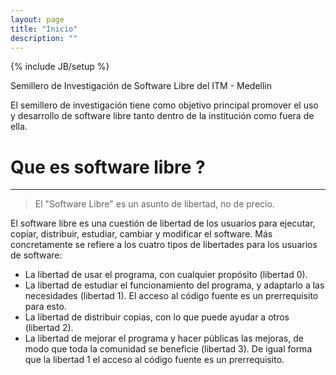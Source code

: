 ```yaml
---
layout: page
title: "Inicio"
description: ""
---
```

{% include JB/setup %}

Semillero de Investigaci&oacute;n de Software Libre del ITM - Medellin

El semillero de investigaci&oacute;n tiene como objetivo principal promover el uso y desarrollo de software libre tanto dentro de la instituci&oacute;n como fuera de ella.

# Que es software libre ?
---
<blockquote>El "Software Libre" es un asunto de libertad, no de precio.</blockquote>

El software libre es una cuesti&oacute;n de libertad de los usuarios para ejecutar, copiar, distribuir, estudiar, cambiar y modificar el software. M&aacute;s concretamente se refiere a los cuatro tipos de libertades para los usuarios de software:

* La libertad de usar el programa, con cualquier prop&oacute;sito (libertad 0).
* La libertad de estudiar el funcionamiento del programa, y adaptarlo a las necesidades (libertad 1). El acceso al c&oacute;digo fuente es un prerrequisito para esto.
* La libertad de distribuir copias, con lo que puede ayudar a otros (libertad 2).
* La libertad de mejorar el programa y hacer p&uacute;blicas las mejoras, de modo que toda la comunidad se beneficie (libertad 3). De igual forma que la libertad 1 el acceso al c&oacute;digo fuente es un prerrequisito.
